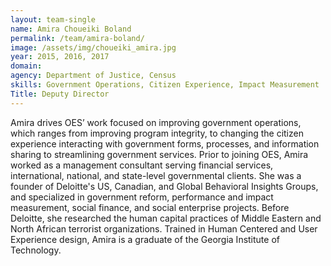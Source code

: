 ```yaml
---
layout: team-single
name: Amira Choueiki Boland
permalink: /team/amira-boland/
image: /assets/img/choueiki_amira.jpg
year: 2015, 2016, 2017
domain:
agency: Department of Justice, Census
skills: Government Operations, Citizen Experience, Impact Measurement
Title: Deputy Director
---
```


Amira drives OES’ work focused on improving government operations, which ranges from improving program integrity, to changing the citizen experience interacting with government forms, processes, and information sharing to streamlining government services. Prior to joining OES, Amira worked as a management consultant serving financial services, international, national, and state-level governmental clients. She was a founder of Deloitte's US, Canadian, and Global Behavioral Insights Groups, and specialized in government reform, performance and impact measurement, social finance, and social enterprise projects. Before Deloitte, she researched the human capital practices of Middle Eastern and North African terrorist organizations. Trained in Human Centered and User Experience design, Amira is a graduate of the Georgia Institute of Technology.
